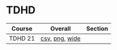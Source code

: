 # TDHD

| Course | Overall | Section |
| ------ | ------- | ------- |
| TDHD 21 | [csv](https://github.com/UCSD-Historical-Enrollment-Data/2024Fall/blob/main/overall/TDHD%2021.csv), [png](https://raw.githubusercontent.com/UCSD-Historical-Enrollment-Data/2024Fall/main/plot_overall/TDHD%2021.png), [wide](https://raw.githubusercontent.com/UCSD-Historical-Enrollment-Data/2024Fall/main/plot_overall_wide/TDHD%2021.png) |  |
